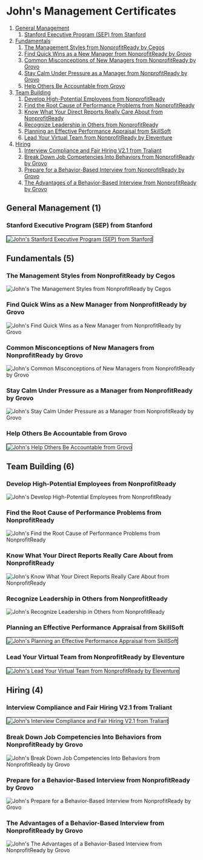 # John's Management Certificates
1. [General Management](#general-management-1)
    1. [Stanford Executive Program (SEP) from Stanford](#stanford-executive-program-sep-from-stanford)
1. [Fundamentals](#fundamentals-5)
    1. [The Management Styles from NonprofitReady by Cegos](#the-management-styles-from-nonprofitready-by-cegos)
    1. [Find Quick Wins as a New Manager from NonprofitReady by Grovo](#find-quick-wins-as-a-new-manager-from-nonprofitready-by-grovo)
    1. [Common Misconceptions of New Managers from NonprofitReady by Grovo](#common-misconceptions-of-new-managers-from-nonprofitready-by-grovo)
    1. [Stay Calm Under Pressure as a Manager from NonprofitReady by Grovo](#stay-calm-under-pressure-as-a-manager-from-nonprofitready-by-grovo)
    1. [Help Others Be Accountable from Grovo](#help-others-be-accountable-from-grovo)
1. [Team Building](#team-building-6)
    1. [Develop High-Potential Employees from NonprofitReady](#develop-high-potential-employees-from-nonprofitready)
    1. [Find the Root Cause of Performance Problems from NonprofitReady](#find-the-root-cause-of-performance-problems-from-nonprofitready)
    1. [Know What Your Direct Reports Really Care About from NonprofitReady](#know-what-your-direct-reports-really-care-about-from-nonprofitready)
    1. [Recognize Leadership in Others from NonprofitReady](#recognize-leadership-in-others-from-nonprofitready)
    1. [Planning an Effective Performance Appraisal from SkillSoft](#planning-an-effective-performance-appraisal-from-skillsoft)
    1. [Lead Your Virtual Team from NonprofitReady by Eleventure](#lead-your-virtual-team-from-nonprofitready-by-eleventure)
1. [Hiring](#hiring-4)
    1. [Interview Compliance and Fair Hiring V2.1 from Traliant](#interview-compliance-and-fair-hiring-v21-from-traliant)
    1. [Break Down Job Competencies Into Behaviors from NonprofitReady by Grovo](#break-down-job-competencies-into-behaviors-from-nonprofitready-by-grovo)
    1. [Prepare for a Behavior-Based Interview from NonprofitReady by Grovo](#prepare-for-a-behavior-based-interview-from-nonprofitready-by-grovo)
    1. [The Advantages of a Behavior-Based Interview from NonprofitReady by Grovo](#the-advantages-of-a-behavior-based-interview-from-nonprofitready-by-grovo)
## General Management (1)
### Stanford Executive Program (SEP) from Stanford

<img src="../cert_management_stanford-executive-program-sep_stanford_2023-02-18.png" alt="John's Stanford Executive Program (SEP) from Stanford" style="border:1px solid #000000" />

## Fundamentals (5)
### The Management Styles from NonprofitReady by Cegos

![John's The Management Styles from NonprofitReady by Cegos](cert_management_the-management-styles_nonprofitready-cegos_2024-03-07.png)

### Find Quick Wins as a New Manager from NonprofitReady by Grovo

![John's Find Quick Wins as a New Manager from NonprofitReady by Grovo](cert_leadership_find-quick-wins-as-a-new-manager_nonprofitready_2024-03-07.png)

### Common Misconceptions of New Managers from NonprofitReady by Grovo

![John's Common Misconceptions of New Managers from NonprofitReady by Grovo](cert_management_common-misconceptions-of-new-managers_nonprofitready-grovo_2024-03-08.png)

### Stay Calm Under Pressure as a Manager from NonprofitReady by Grovo

![John's Stay Calm Under Pressure as a Manager from NonprofitReady by Grovo](cert_management_stay-calm-under-pressure-as-a-manager_nonprofitready-grovo_2024-03-08.png)

### Help Others Be Accountable from Grovo

<img src="../cert_management_help-others-be-accountable_grovo_2024-03-14.png" alt="John's Help Others Be Accountable from Grovo" style="border:1px solid #000000" />

## Team Building (6)
### Develop High-Potential Employees from NonprofitReady

![John's Develop High-Potential Employees from NonprofitReady](cert_leadership_develop-high-potential-employees_nonprofitready_2024-03-06.png)

### Find the Root Cause of Performance Problems from NonprofitReady

![John's Find the Root Cause of Performance Problems from NonprofitReady](cert_leadership_find-the-root-cause-of-performance-problems_nonprofitready_2024-03-06.png)

### Know What Your Direct Reports Really Care About from NonprofitReady

![John's Know What Your Direct Reports Really Care About from NonprofitReady](cert_leadership_know-what-your-direct-reports-really-care-about_nonprofitready_2024-03-06.png)

### Recognize Leadership in Others from NonprofitReady

![John's Recognize Leadership in Others from NonprofitReady](cert_leadership_recognize-leadership-in-others_nonprofitready_2024-03-06.png)

### Planning an Effective Performance Appraisal from SkillSoft

<img src="../cert_management_planning-an-effective-performance-appraisal_skillsoft_2024-03-14.png" alt="John's Planning an Effective Performance Appraisal from SkillSoft" style="border:1px solid #000000" />

### Lead Your Virtual Team from NonprofitReady by Eleventure

<img src="../cert_management_lead-your-virtual-team_eleventure_2024-03-14.png" alt="John's Lead Your Virtual Team from NonprofitReady by Eleventure" style="border:1px solid #000000" />

## Hiring (4)
### Interview Compliance and Fair Hiring V2.1 from Traliant

<img src="../cert_hr_hiring_interview-compliance-and-fair-hiring-v2.1_traliant_2024-07-05.png" alt="John's Interview Compliance and Fair Hiring V2.1 from Traliant" style="border:1px solid #000000" />

### Break Down Job Competencies Into Behaviors from NonprofitReady by Grovo

![John's Break Down Job Competencies Into Behaviors from NonprofitReady by Grovo](cert_hiring_break-down-job-competencies-into-behaviors_nonprofitready_2024-03-07.png)

### Prepare for a Behavior-Based Interview from NonprofitReady by Grovo

![John's Prepare for a Behavior-Based Interview from NonprofitReady by Grovo](cert_hiring_prepare-for-a-behavior-based-interview_nonprofitready_2024-03-07.png)

### The Advantages of a Behavior-Based Interview from NonprofitReady by Grovo

![John's The Advantages of a Behavior-Based Interview from NonprofitReady by Grovo](cert_hiring_the-advantages-of-a-behavior-based-interview_nonprofitready_2024-03-06.png)

